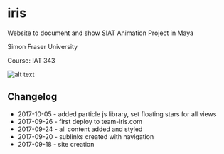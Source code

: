 # iris

Website to document and show SIAT Animation Project in Maya

Simon Fraser University

Course: IAT 343

![alt text](https://github.com/justinhodev/iris/blob/master/landing.PNG, "Iris Landing Page")

## Changelog
- 2017-10-05 - added particle js library, set floating stars for all views
- 2017-09-26 - first deploy to team-iris.com
- 2017-09-24 - all content added and styled
- 2017-09-20 - sublinks created with navigation
- 2017-09-18 - site creation
